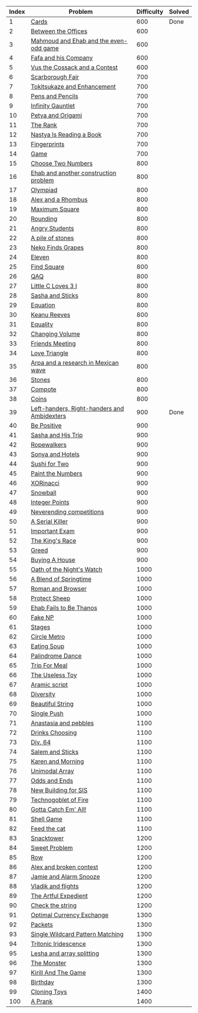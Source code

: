| Index | Problem                                                                                        | Difficulty | Solved |
| ----- | ---------------------------------------------------------------------------------------------- | ---------- | ------ |
| 1     | [Cards](https://codeforces.com/problemset/problem/1220/A)                                      | 600        | Done   |
| 2     | [Between the Offices](https://codeforces.com/problemset/problem/867/A)                         | 600        |        |
| 3     | [Mahmoud and Ehab and the even-odd game](https://codeforces.com/problemset/problem/959/A)      | 600        |        |
| 4     | [Fafa and his Company](https://codeforces.com/problemset/problem/935/A)                        | 600        |        |
| 5     | [Vus the Cossack and a Contest](https://codeforces.com/problemset/problem/1186/A)              | 600        |        |
| 6     | [Scarborough Fair](https://codeforces.com/problemset/problem/897/A)                            | 700        |        |
| 7     | [Tokitsukaze and Enhancement](https://codeforces.com/problemset/problem/1191/A)                | 700        |        |
| 8     | [Pens and Pencils](https://codeforces.com/problemset/problem/1244/A)                           | 700        |        |
| 9     | [Infinity Gauntlet](https://codeforces.com/problemset/problem/987/A)                           | 700        |        |
| 10    | [Petya and Origami](https://codeforces.com/problemset/problem/1080/A)                          | 700        |        |
| 11    | [The Rank](https://codeforces.com/problemset/problem/1017/A)                                   | 700        |        |
| 12    | [Nastya Is Reading a Book](https://codeforces.com/problemset/problem/1136/A)                   | 700        |        |
| 13    | [Fingerprints](https://codeforces.com/problemset/problem/994/A)                                | 700        |        |
| 14    | [Game](https://codeforces.com/problemset/problem/984/A)                                        | 700        |        |
| 15    | [Choose Two Numbers](https://codeforces.com/problemset/problem/1206/A)                         | 800        |        |
| 16    | [Ehab and another construction problem](https://codeforces.com/problemset/problem/1088/A)      | 800        |        |
| 17    | [Olympiad](https://codeforces.com/problemset/problem/937/A)                                    | 800        |        |
| 18    | [Alex and a Rhombus](https://codeforces.com/problemset/problem/1180/A)                         | 800        |        |
| 19    | [Maximum Square](https://codeforces.com/problemset/problem/1243/A)                             | 800        |        |
| 20    | [Rounding](https://codeforces.com/problemset/problem/898/A)                                    | 800        |        |
| 21    | [Angry Students](https://codeforces.com/problemset/problem/1287/A)                             | 800        |        |
| 22    | [A pile of stones](https://codeforces.com/problemset/problem/1159/A)                           | 800        |        |
| 23    | [Neko Finds Grapes](https://codeforces.com/problemset/problem/1152/A)                          | 800        |        |
| 24    | [Eleven](https://codeforces.com/problemset/problem/918/A)                                      | 800        |        |
| 25    | [Find Square](https://codeforces.com/problemset/problem/1028/A)                                | 800        |        |
| 26    | [QAQ](https://codeforces.com/problemset/problem/894/A)                                         | 800        |        |
| 27    | [Little C Loves 3 I](https://codeforces.com/problemset/problem/1047/A)                         | 800        |        |
| 28    | [Sasha and Sticks](https://codeforces.com/problemset/problem/832/A)                            | 800        |        |
| 29    | [Equation](https://codeforces.com/problemset/problem/1269/A)                                   | 800        |        |
| 30    | [Keanu Reeves](https://codeforces.com/problemset/problem/1189/A)                               | 800        |        |
| 31    | [Equality](https://codeforces.com/problemset/problem/1038/A)                                   | 800        |        |
| 32    | [Changing Volume](https://codeforces.com/problemset/problem/1255/A)                            | 800        |        |
| 33    | [Friends Meeting](https://codeforces.com/problemset/problem/931/A)                             | 800        |        |
| 34    | [Love Triangle](https://codeforces.com/problemset/problem/939/A)                               | 800        |        |
| 35    | [Arpa and a research in Mexican wave](https://codeforces.com/problemset/problem/851/A)         | 800        |        |
| 36    | [Stones](https://codeforces.com/problemset/problem/1236/A)                                     | 800        |        |
| 37    | [Compote](https://codeforces.com/problemset/problem/746/A)                                     | 800        |        |
| 38    | [Coins](https://codeforces.com/problemset/problem/1061/A)                                      | 800        |        |
| 39    | [Left-handers, Right-handers and Ambidexters](https://codeforces.com/problemset/problem/950/A) | 900        | Done   |
| 40    | [Be Positive](https://codeforces.com/problemset/problem/1130/A)                                | 900        |        |
| 41    | [Sasha and His Trip](https://codeforces.com/problemset/problem/1113/A)                         | 900        |        |
| 42    | [Ropewalkers](https://codeforces.com/problemset/problem/1185/A)                                | 900        |        |
| 43    | [Sonya and Hotels](https://codeforces.com/problemset/problem/1004/A)                           | 900        |        |
| 44    | [Sushi for Two](https://codeforces.com/problemset/problem/1138/A)                              | 900        |        |
| 45    | [Paint the Numbers](https://codeforces.com/problemset/problem/1209/A)                          | 900        |        |
| 46    | [XORinacci](https://codeforces.com/problemset/problem/1208/A)                                  | 900        |        |
| 47    | [Snowball](https://codeforces.com/problemset/problem/1099/A)                                   | 900        |        |
| 48    | [Integer Points](https://codeforces.com/problemset/problem/1248/A)                             | 900        |        |
| 49    | [Neverending competitions](https://codeforces.com/problemset/problem/765/A)                    | 900        |        |
| 50    | [A Serial Killer](https://codeforces.com/problemset/problem/776/A)                             | 900        |        |
| 51    | [Important Exam](https://codeforces.com/problemset/problem/1201/A)                             | 900        |        |
| 52    | [The King's Race](https://codeforces.com/problemset/problem/1075/A)                            | 900        |        |
| 53    | [Greed](https://codeforces.com/problemset/problem/892/A)                                       | 900        |        |
| 54    | [Buying A House](https://codeforces.com/problemset/problem/796/A)                              | 900        |        |
| 55    | [Oath of the Night's Watch](https://codeforces.com/problemset/problem/768/A)                   | 1000       |        |
| 56    | [A Blend of Springtime](https://codeforces.com/problemset/problem/989/A)                       | 1000       |        |
| 57    | [Roman and Browser](https://codeforces.com/problemset/problem/1100/A)                          | 1000       |        |
| 58    | [Protect Sheep](https://codeforces.com/problemset/problem/948/A)                               | 1000       |        |
| 59    | [Ehab Fails to Be Thanos](https://codeforces.com/problemset/problem/1174/A)                    | 1000       |        |
| 60    | [Fake NP](https://codeforces.com/problemset/problem/805/A)                                     | 1000       |        |
| 61    | [Stages](https://codeforces.com/problemset/problem/1011/A)                                     | 1000       |        |
| 62    | [Circle Metro](https://codeforces.com/problemset/problem/1169/A)                               | 1000       |        |
| 63    | [Eating Soup](https://codeforces.com/problemset/problem/1163/A)                                | 1000       |        |
| 64    | [Palindrome Dance](https://codeforces.com/problemset/problem/1040/A)                           | 1000       |        |
| 65    | [Trip For Meal](https://codeforces.com/problemset/problem/876/A)                               | 1000       |        |
| 66    | [The Useless Toy](https://codeforces.com/problemset/problem/834/A)                             | 1000       |        |
| 67    | [Aramic script](https://codeforces.com/problemset/problem/975/A)                               | 1000       |        |
| 68    | [Diversity](https://codeforces.com/problemset/problem/844/A)                                   | 1000       |        |
| 69    | [Beautiful String](https://codeforces.com/problemset/problem/1265/A)                           | 1000       |        |
| 70    | [Single Push](https://codeforces.com/problemset/problem/1253/A)                                | 1000       |        |
| 71    | [Anastasia and pebbles](https://codeforces.com/problemset/problem/789/A)                       | 1100       |        |
| 72    | [Drinks Choosing](https://codeforces.com/problemset/problem/1195/A)                            | 1100       |        |
| 73    | [Div. 64](https://codeforces.com/problemset/problem/887/A)                                     | 1100       |        |
| 74    | [Salem and Sticks ](https://codeforces.com/problemset/problem/1105/A)                          | 1100       |        |
| 75    | [Karen and Morning](https://codeforces.com/problemset/problem/816/A)                           | 1100       |        |
| 76    | [Unimodal Array](https://codeforces.com/problemset/problem/831/A)                              | 1100       |        |
| 77    | [Odds and Ends](https://codeforces.com/problemset/problem/849/A)                               | 1100       |        |
| 78    | [New Building for SIS](https://codeforces.com/problemset/problem/1020/A)                       | 1100       |        |
| 79    | [Technogoblet of Fire](https://codeforces.com/problemset/problem/1121/A)                       | 1100       |        |
| 80    | [Gotta Catch Em' All!](https://codeforces.com/problemset/problem/757/A)                        | 1100       |        |
| 81    | [Shell Game](https://codeforces.com/problemset/problem/777/A)                                  | 1100       |        |
| 82    | [Feed the cat](https://codeforces.com/problemset/problem/955/A)                                | 1100       |        |
| 83    | [Snacktower](https://codeforces.com/problemset/problem/767/A)                                  | 1200       |        |
| 84    | [Sweet Problem](https://codeforces.com/problemset/problem/1263/A)                              | 1200       |        |
| 85    | [Row](https://codeforces.com/problemset/problem/982/A)                                         | 1200       |        |
| 86    | [Alex and broken contest](https://codeforces.com/problemset/problem/877/A)                     | 1200       |        |
| 87    | [Jamie and Alarm Snooze](https://codeforces.com/problemset/problem/916/A)                      | 1200       |        |
| 88    | [Vladik and flights](https://codeforces.com/problemset/problem/743/A)                          | 1200       |        |
| 89    | [The Artful Expedient](https://codeforces.com/problemset/problem/869/A)                        | 1200       |        |
| 90    | [Check the string](https://codeforces.com/problemset/problem/960/A)                            | 1200       |        |
| 91    | [Optimal Currency Exchange](https://codeforces.com/problemset/problem/1214/A)                  | 1300       |        |
| 92    | [Packets](https://codeforces.com/problemset/problem/1037/A)                                    | 1300       |        |
| 93    | [Single Wildcard Pattern Matching](https://codeforces.com/problemset/problem/1023/A)           | 1300       |        |
| 94    | [Tritonic Iridescence](https://codeforces.com/problemset/problem/957/A)                        | 1300       |        |
| 95    | [Lesha and array splitting](https://codeforces.com/problemset/problem/754/A)                   | 1300       |        |
| 96    | [The Monster](https://codeforces.com/problemset/problem/787/A)                                 | 1300       |        |
| 97    | [Kirill And The Game](https://codeforces.com/problemset/problem/842/A)                         | 1300       |        |
| 98    | [Birthday](https://codeforces.com/problemset/problem/1068/A)                                   | 1300       |        |
| 99    | [Cloning Toys](https://codeforces.com/problemset/problem/922/A)                                | 1400       |        |
| 100   | [A Prank](https://codeforces.com/problemset/problem/1062/A)                                    | 1400       |        |
